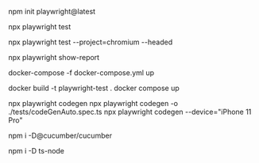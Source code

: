 
<!-- To start a new Playwright project -->
npm init playwright@latest

<!-- To run test all tests under /tests folder -->
npx playwright test

npx playwright test --project=chromium --headed

<!-- To show the report -->
npx playwright show-report

<!-- To run the docker compose file the command is -->
docker-compose -f docker-compose.yml up
<!-- OR -->
docker build -t playwright-test . 
docker compose up

<!-- To run the code generate tool -->
npx playwright codegen
npx playwright codegen -o ./tests/codeGenAuto.spec.ts
npx playwright codegen --device="iPhone 11 Pro"

<!-- To install cucumber -->
npm i -D@cucumber/cucumber

<!-- To install ts-node -->
npm i -D ts-node
